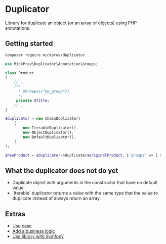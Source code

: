 Duplicator
==========

Library for duplicate an object (or an array of objects) using PHP annotations.

Getting started
------------

```bash
composer require mickprev/duplicator
```

```php
use MickPrev\Duplicator\Annotation\Groups;

class Product
{
    // ...
    /**
      * @Groups({"my_group"})
      */
     private $title;
    // ...
}

$duplicator = new ChainDuplicator(
    [
        new IterableDuplicator(),
        new ObjectDuplicator(),
        new DefaultDuplicator(),
    ]
);

$newProduct = $duplicator->duplicate($originalProduct, ['groups' => ['my_group']]);
```

What the duplicator does not do yet
-----------------------------------

  * Duplicate object with arguments in the constructor that have no default value.
  * 'Iterable' duplicator returns a value with the same type that the value to duplicate instead of always return an array.

Extras
------

  * [Use case](doc/USE_CASE.md)
  * [Add a business logic](doc/BUSINESS_LOGIC.md)
  * [Use library with Symfony](doc/SYMFONY_BRIDGE.md)
